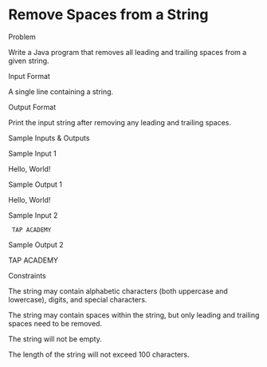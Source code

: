 # Remove Spaces from a String

Problem





Write a Java program that removes all leading and trailing spaces from a given string.





Input Format



A single line containing a string.





Output Format



Print the input string after removing any leading and trailing spaces.





Sample Inputs & Outputs



Sample Input 1

   Hello, World!   



Sample Output 1

Hello, World!







Sample Input 2

     TAP ACADEMY     



Sample Output 2

TAP ACADEMY







Constraints



The string may contain alphabetic characters (both uppercase and lowercase), digits, and special characters.



The string may contain spaces within the string, but only leading and trailing spaces need to be removed.



The string will not be empty.



The length of the string will not exceed 100 characters.





